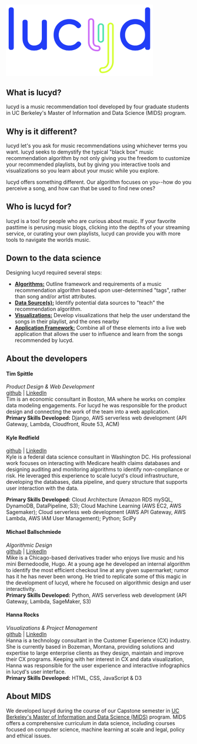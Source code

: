 <img src="/static_content/Lucyd-Logo_blue.png" width="400">

## What is lucyd?
lucyd is a music recommendation tool developed by four graduate students in UC Berkeley's Master of Information and Data Science (MIDS) program.

## Why is it different?
lucyd let's you ask for music recommendations using whichever terms you want. lucyd seeks to demystify the typical "black box" music recommendation algorithm by not only giving you the freedom to customize your recommended playlists, but by giving you interactive tools and visualizations so you learn about your music while you explore.

lucyd offers something different. Our algorithm focuses on you--how do you perceive a song, and how can that be used to find new ones?

## Who is lucyd for?
lucyd is a tool for people who are curious about music. If your favorite pasttime is perusing music blogs, clicking into the depths of your streaming service, or curating your own playlists, lucyd can provide you with more tools to navigate the worlds music.

## Down to the data science
Designing lucyd required several steps:
  * [**Algorithms:**](/1_Algorithms/) Outline framework and requirements of a music recommendation algorithm based upon user-determined "tags", rather than song and/or artist attributes.
  * [**Data Source(s):**](/2_DataSources/) Identify potential data sources to "teach" the recommendation algorithm.
  * [**Visualizations:**](/3_Visualizations/) Develop visualizations that help the user understand the songs in their playlist, and the ones nearby
  * [**Application Framework:**](/4_ApplicationFramework/) Combine all of these elements into a live web application that allows the user to influence and learn from the songs recommended by lucyd.

## About the developers
#### Tim Spittle
*Product Design & Web Development*\
[github](https://github.com/timspit) | [LinkedIn](https://www.linkedin.com/in/tim-spittle/)\
Tim is an economic consultant in Boston, MA where he works on complex data modeling engagements. For lucyd he was responsible for the product design and connecting the work of the team into a web application.  
**Primary Skills Developed:** Django, AWS serverless web development (API Gateway, Lambda, Cloudfront, Route 53, ACM)   
#### Kyle Redfield
[github](https://github.com/kredfield/Resume_Work) | [LinkedIn](https://www.linkedin.com/in/kyle-redfield-0a563736/)\
Kyle is a federal data science consultant in Washington DC. His professional work focuses on interacting with Medicare health claims databases and designing auditing and monitoring algorithms to identify non-compliance or risk. He leveraged this experience to scale lucyd's cloud infrastructure, developing the databases, data pipeline, and query structure that supports user interaction with the data.

**Primary Skills Developed:** Cloud Architecture (Amazon RDS mySQL, DynamoDB, DataPipeline, S3); Cloud Machine Learning (AWS EC2, AWS Sagemaker); Cloud serverless web development (AWS API Gateway, AWS Lambda, AWS IAM User Management); Python; SciPy
#### Michael Ballschmiede
*Algorithmic Design*\
[github](https://github.com/mballschmiede) | [LinkedIn](https://www.linkedin.com/in/mballschmiede/)\
Mike is a Chicago-based derivatives trader who enjoys live music and his mini Bernedoodle, Hugo. At a young age he developed an internal algorithm to identify the most efficient checkout line at any given supermarket; rumor has it he has never been wrong. He tried to replicate some of this magic in the development of lucyd, where he focused on algorithmic design and user interactivity.\
**Primary Skills Developed:** Python, AWS serverless web development (API Gateway, Lambda, SageMaker, S3)  
#### Hanna Rocks
*Visualizations & Project Management*\
[github](https://github.com/hrocks0218) | [LinkedIn](https://www.linkedin.com/in/hanna-rocks-62b56040/)\
Hanna is a technology consultant in the Customer Experience (CX) industry. She is currently based in Bozeman, Montana, providing solutions and expertise to large enterprise clients as they design, maintain and improve their CX programs. Keeping with her interest in CX and data visualization, Hanna was responsible for the user experience and interactive infographics in lucyd's user interface.\
**Primary Skills Developed:** HTML, CSS, JavaScript & D3


## About MIDS
We developed lucyd during the course of our Capstone semester in [UC Berkeley's Master of Information and Data Science (MIDS)](https://datascience.berkeley.edu/) program. MIDS offers a comprehensive curriculum in data science, including courses focused on computer science, machine learning at scale and legal, policy and ethical issues.
